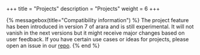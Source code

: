 +++
title = "Projects"
description = "Projects"
weight = 6
+++

{% messagebox(title="Compatibility information") %}
The project feature has been introduced in version 7 of arara and is still
experimental. It will not vanish in the next versions but it might receive major
changes based on user feedback. If you have certain use cases or ideas for
projects, please open an issue in our
[repo](https://gitlab.com/islandoftex/arara).
{% end %}
